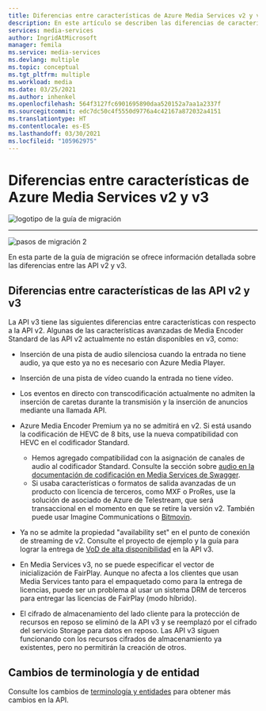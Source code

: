 ```yaml
---
title: Diferencias entre características de Azure Media Services v2 y v3
description: En este artículo se describen las diferencias de características entre Azure Media Services v2 y v3.
services: media-services
author: IngridAtMicrosoft
manager: femila
ms.service: media-services
ms.devlang: multiple
ms.topic: conceptual
ms.tgt_pltfrm: multiple
ms.workload: media
ms.date: 03/25/2021
ms.author: inhenkel
ms.openlocfilehash: 564f3127fc6901695890daa520152a7aa1a2337f
ms.sourcegitcommit: edc7dc50c4f5550d9776a4c42167a872032a4151
ms.translationtype: HT
ms.contentlocale: es-ES
ms.lasthandoff: 03/30/2021
ms.locfileid: "105962975"
---
```

# <a name="feature-gaps-between-azure-media-services-v2-and-v3"></a>Diferencias entre características de Azure Media Services v2 y v3

![logotipo de la guía de migración](./media/migration-guide/azure-media-services-logo-migration-guide.svg)

<hr color="#5ea0ef" size="10">

![pasos de migración 2](./media/migration-guide/steps-2.svg)

En esta parte de la guía de migración se ofrece información detallada sobre las diferencias entre las API v2 y v3.

## <a name="feature-gaps-between-v2-and-v3-apis"></a>Diferencias entre características de las API v2 y v3

La API v3 tiene las siguientes diferencias entre características con respecto a la API v2. Algunas de las características avanzadas de Media Encoder Standard de las API v2 actualmente no están disponibles en v3, como:

- Inserción de una pista de audio silenciosa cuando la entrada no tiene audio, ya que esto ya no es necesario con Azure Media Player.

- Inserción de una pista de vídeo cuando la entrada no tiene vídeo.

- Los eventos en directo con transcodificación actualmente no admiten la inserción de caretas durante la transmisión y la inserción de anuncios mediante una llamada API.

- Azure Media Encoder Premium ya no se admitirá en v2. Si está usando la codificación de HEVC de 8 bits, use la nueva compatibilidad con HEVC en el codificador Standard. 
    - Hemos agregado compatibilidad con la asignación de canales de audio al codificador Standard.  Consulte la sección sobre [audio en la documentación de codificación en Media Services de Swagger](https://github.com/Azure/azure-rest-api-specs/blob/master/specification/mediaservices/resource-manager/Microsoft.Media/stable/2020-05-01/Encoding.json).
    - Si usaba características o formatos de salida avanzadas de un producto con licencia de terceros, como MXF o ProRes, use la solución de asociado de Azure de Telestream, que será transaccional en el momento en que se retire la versión v2. También puede usar Imagine Communications o [Bitmovin](http://bitmovin.com).

- Ya no se admite la propiedad "availability set" en el punto de conexión de streaming de v2. Consulte el proyecto de ejemplo y la guía para lograr la entrega de [VoD de alta disponibilidad](./architecture-high-availability-encoding-concept.md) en la API v3.

- En Media Services v3, no se puede especificar el vector de inicialización de FairPlay. Aunque no afecta a los clientes que usan Media Services tanto para el empaquetado como para la entrega de licencias, puede ser un problema al usar un sistema DRM de terceros para entregar las licencias de FairPlay (modo híbrido).

- El cifrado de almacenamiento del lado cliente para la protección de recursos en reposo se eliminó de la API v3 y se reemplazó por el cifrado del servicio Storage para datos en reposo. Las API v3 siguen funcionando con los recursos cifrados de almacenamiento ya existentes, pero no permitirán la creación de otros.

## <a name="terminology-and-entity-changes"></a>Cambios de terminología y de entidad

Consulte los cambios de [terminología y entidades](migrate-v-2-v-3-differences-terminology.md) para obtener más cambios en la API.
